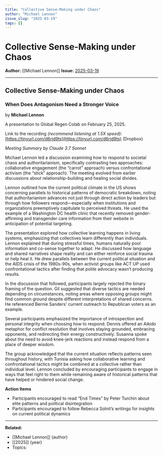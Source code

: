 ```yaml
---
title: "Collective Sense-Making under Chaos"
author: "Michael Lennon"
issue_slug: "2025-03-19"
tags: []
---
```


# Collective Sense-Making under Chaos

**Author:** [[Michael Lennon]]
**Issue:** [2025-03-19](https://plex.collectivesensecommons.org/2025-03-19/)

---

## Collective Sense-Making under Chaos
### When Does Antagonism Need a Stronger Voice
by **Michael Lennon**

A presentation to Global Regen Colab on February 25, 2025.

Link to the recording *(recommend listening at 1.5X speed)*:  [https://tinyurl.com/d6rjd9ts](https://tinyurl.com/d6rjd9ts) (Dropbox)

**Meeting Summary* *by Claude 3.7 Sonnet**

Michael Lennon led a discussion examining how to respond to societal chaos and authoritarianism, specifically contrasting two approaches: collaborative engagement (the “carrot” approach) versus confrontational activism (the “stick” approach). The meeting evolved from earlier discussions about relationship-building and healing social divides.

Lennon outlined how the current political climate in the US shows concerning parallels to historical patterns of democratic breakdown, noting that authoritarianism advances not just through direct action by leaders but through how followers respond—especially when institutions and organizations preemptively capitulate to perceived threats. He used the example of a Washington DC health clinic that recently removed gender-affirming and transgender care information from their website in anticipation of potential targeting.

The presentation explored how collective learning happens in living systems, emphasizing that collectives learn differently than individuals. Lennon explained that during stressful times, humans naturally pool information and co-sense together to adapt. He discussed how language and shared narratives shape reality and can either reinforce social trauma or help heal it. He drew parallels between the current political situation and the AIDS crisis of the 1980s-90s, when activist groups like ACT UP used confrontational tactics after finding that polite advocacy wasn’t producing results.

In the discussion that followed, participants largely rejected the binary framing of the question. Gil suggested that diverse tactics are needed depending on circumstances, noting areas where opposing groups might find common ground despite different interpretations of shared concerns. He referenced Bernie Sanders’ current outreach to Republican voters as an example.

Several participants emphasized the importance of introspection and personal integrity when choosing how to respond. Dennis offered an Aikido metaphor for conflict resolution that involves staying grounded, embracing opponents, and redirecting their energy constructively. Susanna spoke about the need to avoid knee-jerk reactions and instead respond from a place of deeper wisdom.

The group acknowledged that the current situation reflects patterns seen throughout history, with Tunisia asking how collaborative learning and confrontational tactics might be combined at a collective rather than individual level. Lennon concluded by encouraging participants to engage in ways that feel right to them while remaining aware of historical patterns that have helped or hindered social change.

**Action Items**

- Participants encouraged to read “End Times” by Peter Turchin about elite patterns and political disintegration
- Participants encouraged to follow Rebecca Solnit’s writings for insights on current political dynamics

---

**Related:**
- [[Michael Lennon]] (author)
- [[2025]] (year)
- Topics: 

